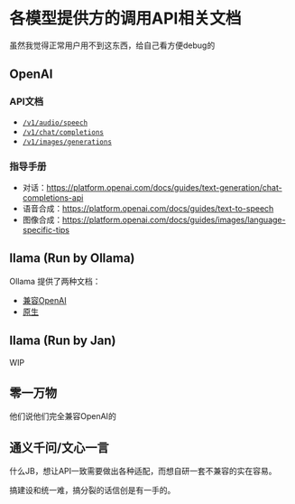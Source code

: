 # 各模型提供方的调用API相关文档

虽然我觉得正常用户用不到这东西，给自己看方便debug的

## OpenAI

### API文档

* [`/v1/audio/speech`](https://platform.openai.com/docs/api-reference/audio/createSpeech)
* [`/v1/chat/completions`](https://platform.openai.com/docs/api-reference/chat/create)
* [`/v1/images/generations`](https://platform.openai.com/docs/api-reference/images/create)

### 指导手册

* 对话：https://platform.openai.com/docs/guides/text-generation/chat-completions-api
* 语音合成：https://platform.openai.com/docs/guides/text-to-speech
* 图像合成：https://platform.openai.com/docs/guides/images/language-specific-tips

## llama (Run by Ollama)

Ollama 提供了两种文档：
* [兼容OpenAI](https://github.com/ollama/ollama/blob/main/docs/openai.md)
* [原生](https://github.com/ollama/ollama/blob/main/docs/api.md#generate-a-completion)

## llama (Run by Jan)

WIP

## 零一万物

他们说他们完全兼容OpenAI的

## 通义千问/文心一言

什么JB，想让API一致需要做出各种适配，而想自研一套不兼容的实在容易。

搞建设和统一难，搞分裂的话信创是有一手的。